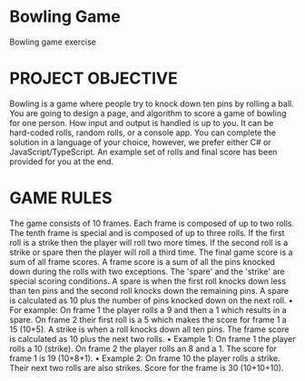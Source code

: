 # Bowling Game
 Bowling game exercise
 
# PROJECT OBJECTIVE
Bowling is a game where people try to knock down ten pins by rolling a ball. You are going to design a page,
and algorithm to score a game of bowling for one person. How input and output is handled is up to you. It
can be hard-coded rolls, random rolls, or a console app. You can complete the solution in a language of your
choice, however, we prefer either C# or JavaScript/TypeScript. An example set of rolls and final score has been
provided for you at the end.

# GAME RULES
The game consists of 10 frames. Each frame is composed of up to two rolls.
The tenth frame is special and is composed of up to three rolls. If the first roll is a strike then the player will roll
two more times. If the second roll is a strike or spare then the player will roll a third time.
The final game score is a sum of all frame scores.
A frame score is a sum of all the pins knocked down during the rolls with two exceptions. The 'spare' and the
'strike' are special scoring conditions.
A spare is when the first roll knocks down less than ten pins and the second roll knocks down the remaining
pins. A spare is calculated as 10 plus the number of pins knocked down on the next roll.
• For example: On frame 1 the player rolls a 9 and then a 1 which results in a spare. On frame 2 their first
roll is a 5 which makes the score for frame 1 a 15 (10+5).
A strike is when a roll knocks down all ten pins. The frame score is calculated as 10 plus the next two rolls.
• Example 1: On frame 1 the player rolls a 10 (strike). On frame 2 the player rolls an 8 and a 1. The score
for frame 1 is 19 (10+8+1).
• Example 2: On frame 10 the player rolls a strike. Their next two rolls are also strikes. Score for the frame
is 30 (10+10+10).
